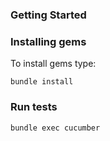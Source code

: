 ### Getting Started ##

### Installing gems ###
To install gems type:
```shell
bundle install
```

### Run tests  ###
```shell
bundle exec cucumber
```